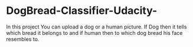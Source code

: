 # DogBread-Classifier-Udacity-
In this project You can upload a dog or a human picture. If Dog then it tells which bread it belongs to and if human then to which dog bread his face resembles to.
